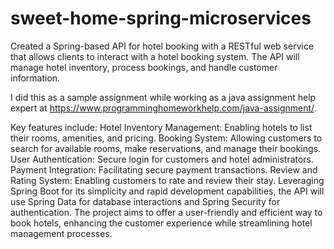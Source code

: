 # sweet-home-spring-microservices

Created a Spring-based API for hotel booking with a RESTful web service that allows clients to interact with a hotel booking system. The API will manage hotel inventory, process bookings, and handle customer information. 

I did this as a sample assignment while working as a java assignment help expert at https://www.programminghomeworkhelp.com/java-assignment/.
 
 
 Key features include:
Hotel Inventory Management: Enabling hotels to list their rooms, amenities, and pricing.
Booking System: Allowing customers to search for available rooms, make reservations, and manage their bookings.
User Authentication: Secure login for customers and hotel administrators.
Payment Integration: Facilitating secure payment transactions.
Review and Rating System: Enabling customers to rate and review their stay.
Leveraging Spring Boot for its simplicity and rapid development capabilities, the API will use Spring Data for database interactions and Spring Security for authentication. The project aims to offer a user-friendly and efficient way to book hotels, enhancing the customer experience while streamlining hotel management processes.
